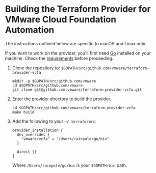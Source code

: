 # Building the Terraform Provider for VMware Cloud Foundation Automation

The instructions outlined below are specific to macOS and Linux only.

If you wish to work on the provider, you'll first need [Go][golang-install] installed on your
machine. Check the [requirements][requirements] before proceeding.

1. Clone the repository to: `$GOPATH/src/github.com/vmware/terraform-provider-vcfa`

   ```shell
   mkdir -p $GOPATH/src/github.com/vmware
   cd $GOPATH/src/github.com/vmware
   git clone git@github.com:vmware/terraform-provider-vcfa.git
   ```

2. Enter the provider directory to build the provider.

   ```shell
   cd $GOPATH/src/github.com/vmware/terraform-provider-vcfa
   make build
   ```

3. Add the following to your `~/.terraformrc`:

   ```hcl
   provider_installation {
     dev_overrides {
       "vmware/vcfa" = "/Users/rainpole/go/bin"
     }

     direct {}
   }
   ```

   Where `/Users/rainpole/go/bin` is your `$GOPATH/bin` path.

[golang-install]: https://golang.org/doc/install
[requirements]: https://github.com/vmware/terraform-provider-vcfa#requirements
